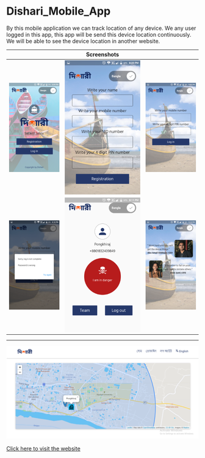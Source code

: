 # Dishari_Mobile_App
By this mobile application we can track location of any device. We any user logged in this app, this app will be send this device location continuously. We will be able to see the device location in another website.

|         |    Screenshots       |   |
| :-------------: |:-------------:| :-----:|
| ![](screenshot/scrn01.png)     | ![](screenshot/scrn02.png) | ![](screenshot/scrn03.png) |
| ![](screenshot/scrn04.png)     | ![](screenshot/scrn05.png) | ![](screenshot/scrn06.png) |

---
![](screenshot/scrn07.PNG)     

[Click here to visit the website](https://dishari-codestudio.herokuapp.com)


